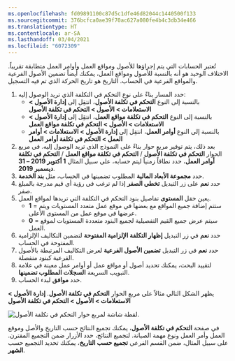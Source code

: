 ```yaml
---
ms.openlocfilehash: fd09891100c87d5c1dfe46d82044c1440500f133
ms.sourcegitcommit: 376bcfca0ae39f70ac627a080fe4b4c3db34e466
ms.translationtype: HT
ms.contentlocale: ar-SA
ms.lasthandoff: 03/04/2021
ms.locfileid: "6072309"
---
```

تُعتبر الحسابات التي يتم إجراؤها للأصول ومواقع العمل وأوامر العمل متطابقة تقريباً. الاختلاف الوحيد هو أنه بالنسبة للأصول ومواقع العمل، يمكنك أيضاً تضمين الأصول الفرعية والمواقع الفرعية في الحساب. التاريخ هو تاريخ الحركة الذي تم فيه التسجيل.

1.  حدد المسار بناءً على نوع التحكم في التكلفة الذي تريد الوصول إليه:
    - بالنسبة إلى النوع **التحكم في تكلفة الأصول**، انتقِل إلى **إدارة الأصول > الاستعلامات > الأصول > التحكم في تكلفة الأصول** 
    - بالنسبة إلى النوع **التحكم في تكلفة مواقع العمل**، انتقِل إلى **إدارة الأصول > الاستعلامات > الأصول > التحكم في تكلفة مواقع العمل**
    - بالنسبة إلى النوع **أوامر العمل**، انتقِل إلى **إدارة الأصول > الاستعلامات > أوامر العمل > التحكم في تكلفة أوامر العمل**
2.  بعد ذلك، يتم توفير مربع حوار بناءً على النموذج الذي تريد الوصول إليه. في مربع الحوار **التحكم في تكلفة الأصول** / **التحكم في تكلفة مواقع العمل** / **التحكم في تكلفة أوامر العمل**، حدد نطاقاً زمنياً ليتم حسابه، على سبيل المثال **1 أكتوبر 2019 – 31 ديسمبر 2019**.
3.  حدد **مجموعة الأبعاد المالية** المطلوب تضمينها في الحساب، مثل **بند الخدمة**.
4.  حدد **نعم** على زر التبديل **تخطي الصفر** إذا لم ترغب في رؤية أي قيم مدرجة بالمبلغ صفر.
5.  يعين حقل **المستوى** تفاصيل بنود التحكم في التكلفة التي تريدها لمواقع العمل.
    - **1** = ستتم إضافة جميع المواقع مع بعضها في موقع عمل متعدد المستويات ويتم عرضها في موقع عمل من المستوى الأعلى.
    - **0** = سيتم عرض جميع القيم التفصيلية لجميع البنود متعددة المستويات لموقع العمل.
6.  حدد **نعم** في زر التبديل **إظهار التكلفة الإلزامية المفتوحة** لتضمين التكاليف الإلزامية المفتوحة في الحساب.
7.  حدد **نعم** في زر التبديل **تضمين الأصول الفرعية** لعرض التكاليف المرتبطة بالأصول الفرعية كبنود منفصلة.
8.  لتقييد البحث، يمكنك تحديد أصول أو مواقع عمل أو أوامر عمل معينة في علامة التبويب السريعة **السجلات المطلوب تضمينها**.
9.  حدد **موافق** لبدء الحساب.

يظهر الشكل التالي مثالاً على مربع الحوار **التحكم في تكلفة الأصول**.
**إدارة الأصول > الاستعلامات > الأصول > التحكم في تكلفة الأصول**

![لقطة شاشة لمربع حوار التحكم في تكلفة الأصول.](../media/asset-cost-control-ss.png)
 

في صفحة **التحكم في تكلفة الأصول**، يمكنك تجميع النتائج حسب التاريخ والأصل وموقع العمل وأمر العمل ونوع مهمة الصيانة. لتجميع النتائج، حدد الأزرار ضمن التجميع المقترن. على سبيل المثال، ضمن القسم الفرعي **تجميع حسب التاريخ**، يمكنك تحديد التجميع حسب **الشهر**. 

